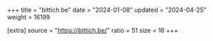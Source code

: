 +++
title = "bittich.be"
date = "2024-01-08"
updated = "2024-04-25"
weight = 16199

[extra]
source = "https://bittich.be/"
ratio = 51
size = 16
+++
